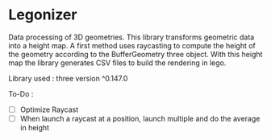 # Legonizer
Data processing of 3D geometries. 
This library transforms geometric data into a height map.
A first method uses raycasting to compute the height of the geometry according to the BufferGeometry three object.
With this height map the library generates CSV files to build the rendering in lego.

Library used :
three version ^0.147.0

To-Do :
- [ ] Optimize Raycast 
- [ ] When launch a raycast at a position, launch multiple and do the average in height
